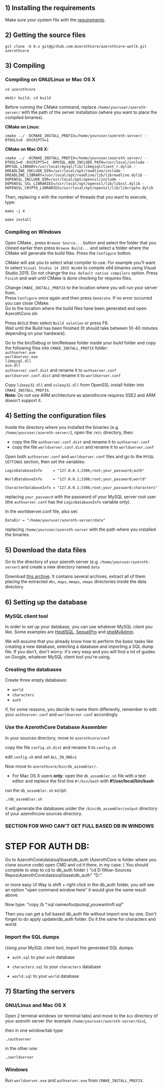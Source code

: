 ## 1) Installing the requirements

Make sure your system fits with the [requirements](Requirements).


## 2) Getting the source files

`git clone -b 0.x git@github.com:AzerothCore/azerothcore-wotlk.git azerothcore`

## 3) Compiling

### Compiling on GNU/Linux or Mac OS X

`cd azerothcore`

`mkdir build; cd build`

Before running the CMake command, replace `/home/youruser/azeroth-server/` with the path of the server installation (where you want to place the compiled binaries).

**CMake on Linux:**

`cmake ../ -DCMAKE_INSTALL_PREFIX=/home/youruser/azeroth-server/ -DTOOLS=0 -DSCRIPTS=1`

**CMake on Mac OS X:**

`cmake ../ -DCMAKE_INSTALL_PREFIX=/home/youruser/azeroth-server/ -DTOOLS=0 -DSCRIPTS=1 -DMYSQL_ADD_INCLUDE_PATH=/usr/local/include -DMYSQL_LIBRARY=/usr/local/mysql/lib/libmysqlclient_r.dylib -DREADLINE_INCLUDE_DIR=/usr/local/opt/readline/include -DREADLINE_LIBRARY=/usr/local/opt/readline/lib/libreadline.dylib -DOPENSSL_INCLUDE_DIR=/usr/local/opt/openssl/include -DOPENSSL_SSL_LIBRARIES=/usr/local/opt/openssl/lib/libssl.dylib -DOPENSSL_CRYPTO_LIBRARIES=/usr/local/opt/openssl/lib/libcrypto.dylib`

Then, replacing `4` with the number of threads that you want to execute, type:

`make -j 4`

`make install`

### Compiling on Windows

Open CMake , press `Browse Source...` button and select the folder that you cloned earlier then press `Browse Build...` and select a folder where the CMake will generate the build files. Press the `Configure` button.

CMake will ask you to select what compiler to use. For example you'll want to select `Visual Studio 14 2015 Win64` to compile x64 binaries using Visual Studio 2015. Do not change the `Use default native compilers` option. Press `Finish` and wait until CMake is done checking for requires files.  

Change `CMAKE_INSTALL_PREFIX` to the location where you will run your server from.  
Press `Configure` once again and then press `Generate`. If no error occurred you can close CMake.  
Go to the location where the build files have been generated and open AzerothCore.sln  

Press `BUILD` then select `Build solution` or press F6.  
Wait until the Build has been finished (It should take between 10-40 minutes depending on your hardware).  

Go to the bin/Debug or bin/Release folder inside your build folder and copy the following files into `CMAKE_INSTALL_PREFIX` folder:  
`authserver.exe`  
`worldserver.exe`  
`libmysql.dll`  
`ace.dll`  
`authserver.conf.dist` and rename it to `authserver.conf`  
`worldserver.conf.dist` and rename it to `worldserver.conf`  

Copy `libeay32.dll` and `ssleay32.dll` from OpenSSL install folder into `CMAKE_INSTALL_PREFIX`.  
**Note:** Do not use ARM architecture as azerothcore requires SSE2 and ARM doesn't support it.  


## 4) Setting the configuration files

Inside the directory where you installed the binaries (e.g. `/home/youruser/azeroth-server/`), open the `/etc` directory, then:

- copy the file `authserver.conf.dist` and rename it to `authserver.conf`
- copy the file `worldserver.conf.dist` and rename it to `worldserver.conf`

Open both `authserver.conf` and `worldserver.conf` files and go to the `MYSQL SETTINGS` section, then set the variables:

`LoginDatabaseInfo     = "127.0.0.1;3306;root;your_password;auth"`

`WorldDatabaseInfo     = "127.0.0.1;3306;root;your_password;world"`

`CharacterDatabaseInfo = "127.0.0.1;3306;root;your_password;characters"`

replacing `your_password` with the password of your MySQL server root user
(the `authserver.conf` has the `LoginDatabaseInfo` variable only).

In the worldserver.conf file, also set:

`DataDir = "/home/youruser/azeroth-server/data"`

replacing `/home/youruser/azeroth-server` with the path where you installed the binaries.


## 5) Download the data files

Go to the directory of your azeroth server (e.g. `/home/youruser/azeroth-server`) and create a new directory named `data`

Download [this archive](https://mega.nz/#F!FMYzASKA!M-RY7OgXUR0nhWpnPKwusg). It contains several archives, extract all of them placing the extracted `dbc`, `maps`, `mmaps`, `vmaps` directories inside the data directory.


## 6) Setting up the database

### MySQL client tool

In order to set up your database, you can use whatever MySQL client you like. Some examples are [HeidiSQL](http://www.heidisql.com/download.php), [SequelPro](http://www.sequelpro.com/) and [phpMyAdmin](https://www.phpmyadmin.net/).

We will assume that you already know how to perform the basic tasks like creating a new database, selecting a database and importing a SQL dump file. If you don't, don't worry: it's very easy and you will find a lot of guides on Google, whatever MySQL client tool you're using.

### Creating the databases

Create three empty databases:

- `world`
- `characters`
- `auth`

if, for some reasons, you decide to name them differently, remember to edit your `authserver.conf` and `worldserver.conf` accordingly.
### Use the AzerothCore Database Assembler

In your sources directory, move to `azerothcore/conf`

copy the file `config.sh.dist` and rename it to `config.sh`

edit `config.sh` and set `ALL_IN_ONE=1`

Now move to `azerothcore/bin/db_assembler/`.

- For Mac OS X users **only**: open the `db_assembler.sh` file with a text editor and replace the first line `#!/bin/bash` with **#!/usr/local/bin/bash**

run the `db_assembler.sh` script:

`./db_assembler.sh`

it will generate the databases under the `/bin/db_assembler/output` directory of your azerothcore sources directory.

### SECTION FOR WHO CAN'T GET FULL BASED DB IN WINDOWS ###
# STEP FOR AUTH DB:
Go to AzerothCore\data\sql\base\db_auth 
(AzerothCore is folder where you clone source code)
open CMD and cd it there, in my case: ( You should complete to step to cd to db_auth folder )
"cd D:\Wow-Sources Repos\AzerothCore\data\sql\base\db_auth"
"D:"

or more easy UI Way is shift + right click in the db_auth folder, you will see an option "open command window here"
it would give the same result above.

Now type:
"copy /b *.sql nameofoutputsql_youwantrofl.sql"

Then you can get a full based db_auth file without import one by one. Don't forget to do apply update/db_auth folder.
Do it the same for characters and world

### Import the SQL dumps
 
Using your MySQL client tool, import the generated SQL dumps:

- `auth.sql` to your `auth` database

- `characters.sql` to your `characters` database

- `world.sql` to your `world` database


## 7) Starting the servers

### GNU/Linux and Mac OS X

Open 2 terminal windows (or terminal tabs) and move to the `bin` directory of your azeroth server (for example `/home/youruser/azeroth-server/bin`), 

then in one window/tab type:

`./authserver`

in the other one:

`./worldserver`


### Windows

Run `worldserver.exe` and `authserver.exe` from `CMAKE_INSTALL_PREFIX`.